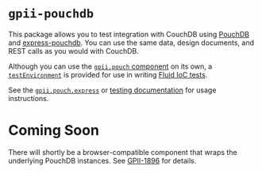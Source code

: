# `gpii-pouchdb`

This package allows you to test integration with CouchDB using [PouchDB](https://github.com/pouchdb/pouchdb)
and [express-pouchdb](https://github.com/pouchdb/express-pouchdb).  You can use the same data, design documents, and
REST calls as you would with CouchDB.

Although you can use the [`gpii.pouch` component](docs/pouch-component.md) on its own, a [`testEnvironment`](docs/tests.md)
is provided for use in writing [Fluid IoC tests](http://docs.fluidproject.org/infusion/development/IoCTestingFramework.html).

See the [`gpii.pouch.express`](docs/pouch-express.md) or [testing documentation](docs/tests.md) for usage instructions.

# Coming Soon

There will shortly be a browser-compatible component that wraps the underlying PouchDB instances.  See
[GPII-1896](https://issues.gpii.net/browse/GPII-1896) for details.